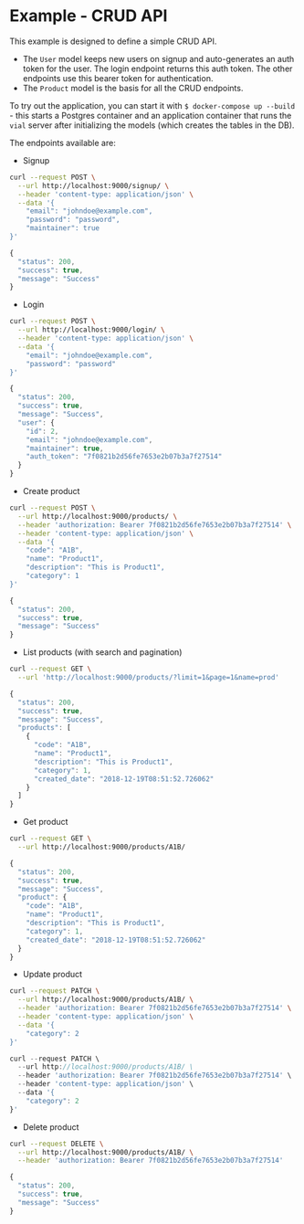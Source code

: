 # Example - CRUD API

This example is designed to define a simple CRUD API.

* The `User` model keeps new users on signup and auto-generates an auth token for the user. The login endpoint returns this auth token. The other endpoints use this bearer token for authentication.
* The `Product` model is the basis for all the CRUD endpoints.

To try out the application, you can start it with `$ docker-compose up --build` - this starts a Postgres container and an application container that runs the `vial` server after initializing the models (which creates the tables in the DB).

The endpoints available are:

* Signup

```bash
curl --request POST \
  --url http://localhost:9000/signup/ \
  --header 'content-type: application/json' \
  --data '{
	"email": "johndoe@example.com",
	"password": "password",
	"maintainer": true
}'
```

```javascript
{
  "status": 200,
  "success": true,
  "message": "Success"
}
```

* Login

```bash
curl --request POST \
  --url http://localhost:9000/login/ \
  --header 'content-type: application/json' \
  --data '{
	"email": "johndoe@example.com",
	"password": "password"
}'
```

```javascript
{
  "status": 200,
  "success": true,
  "message": "Success",
  "user": {
    "id": 2,
    "email": "johndoe@example.com",
    "maintainer": true,
    "auth_token": "7f0821b2d56fe7653e2b07b3a7f27514"
  }
}
```

* Create product

```bash
curl --request POST \
  --url http://localhost:9000/products/ \
  --header 'authorization: Bearer 7f0821b2d56fe7653e2b07b3a7f27514' \
  --header 'content-type: application/json' \
  --data '{
	"code": "A1B",
	"name": "Product1",
	"description": "This is Product1",
	"category": 1
}'
```

```javascript
{
  "status": 200,
  "success": true,
  "message": "Success"
}
```

* List products (with search and pagination)

```bash
curl --request GET \
  --url 'http://localhost:9000/products/?limit=1&page=1&name=prod'
```

```javascript
{
  "status": 200,
  "success": true,
  "message": "Success",
  "products": [
    {
      "code": "A1B",
      "name": "Product1",
      "description": "This is Product1",
      "category": 1,
      "created_date": "2018-12-19T08:51:52.726062"
    }
  ]
}
```

* Get product

```bash
curl --request GET \
  --url http://localhost:9000/products/A1B/
```

```javascript
{
  "status": 200,
  "success": true,
  "message": "Success",
  "product": {
    "code": "A1B",
    "name": "Product1",
    "description": "This is Product1",
    "category": 1,
    "created_date": "2018-12-19T08:51:52.726062"
  }
}
```

* Update product

```bash
curl --request PATCH \
  --url http://localhost:9000/products/A1B/ \
  --header 'authorization: Bearer 7f0821b2d56fe7653e2b07b3a7f27514' \
  --header 'content-type: application/json' \
  --data '{
	"category": 2
}'
```

```javascript
curl --request PATCH \
  --url http://localhost:9000/products/A1B/ \
  --header 'authorization: Bearer 7f0821b2d56fe7653e2b07b3a7f27514' \
  --header 'content-type: application/json' \
  --data '{
	"category": 2
}'
```

* Delete product

```bash
curl --request DELETE \
  --url http://localhost:9000/products/A1B/ \
  --header 'authorization: Bearer 7f0821b2d56fe7653e2b07b3a7f27514'
```

```javascript
{
  "status": 200,
  "success": true,
  "message": "Success"
}
```
